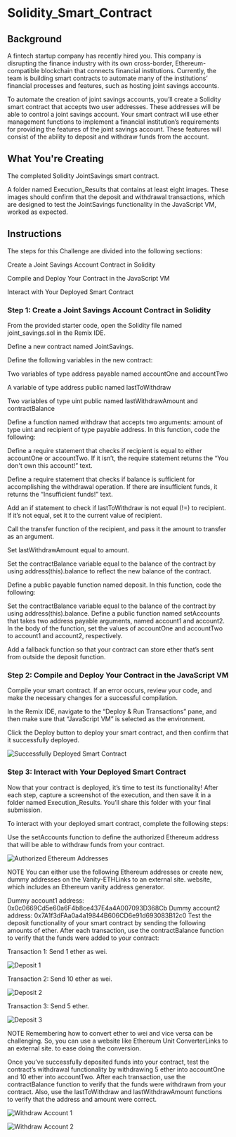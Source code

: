 # Solidity_Smart_Contract

## Background
A fintech startup company has recently hired you. This company is disrupting the finance industry with its own cross-border, Ethereum-compatible blockchain that connects financial institutions. Currently, the team is building smart contracts to automate many of the institutions’ financial processes and features, such as hosting joint savings accounts.

To automate the creation of joint savings accounts, you’ll create a Solidity smart contract that accepts two user addresses. These addresses will be able to control a joint savings account. Your smart contract will use ether management functions to implement a financial institution’s requirements for providing the features of the joint savings account. These features will consist of the ability to deposit and withdraw funds from the account.

## What You're Creating
The completed Solidity JointSavings smart contract.

A folder named Execution_Results that contains at least eight images. These images should confirm that the deposit and withdrawal transactions, which are designed to test the JointSavings functionality in the JavaScript VM, worked as expected.

## Instructions
The steps for this Challenge are divided into the following sections:

Create a Joint Savings Account Contract in Solidity

Compile and Deploy Your Contract in the JavaScript VM

Interact with Your Deployed Smart Contract

### Step 1: Create a Joint Savings Account Contract in Solidity
From the provided starter code, open the Solidity file named joint_savings.sol in the Remix IDE.

Define a new contract named JointSavings.

Define the following variables in the new contract:

Two variables of type address payable named accountOne and accountTwo

A variable of type address public named lastToWithdraw

Two variables of type uint public named lastWithdrawAmount and contractBalance

Define a function named withdraw that accepts two arguments: amount of type uint and recipient of type payable address. In this function, code the following:

Define a require statement that checks if recipient is equal to either accountOne or accountTwo. If it isn’t, the require statement returns the “You don't own this account!” text.

Define a require statement that checks if balance is sufficient for accomplishing the withdrawal operation. If there are insufficient funds, it returns the “Insufficient funds!” text.

Add an if statement to check if lastToWithdraw is not equal (!=) to recipient. If it’s not equal, set it to the current value of recipient.

Call the transfer function of the recipient, and pass it the amount to transfer as an argument.

Set lastWithdrawAmount equal to amount.

Set the contractBalance variable equal to the balance of the contract by using address(this).balance to reflect the new balance of the contract.

Define a public payable function named deposit. In this function, code the following:

Set the contractBalance variable equal to the balance of the contract by using address(this).balance.
Define a public function named setAccounts that takes two address payable arguments, named account1 and account2. In the body of the function, set the values of accountOne and accountTwo to account1 and account2, respectively.

Add a fallback function so that your contract can store ether that’s sent from outside the deposit function.

### Step 2: Compile and Deploy Your Contract in the JavaScript VM
Compile your smart contract. If an error occurs, review your code, and make the necessary changes for a successful compilation.

In the Remix IDE, navigate to the “Deploy & Run Transactions” pane, and then make sure that “JavaScript VM” is selected as the environment.

Click the Deploy button to deploy your smart contract, and then confirm that it successfully deployed.

![Successfully Deployed Smart Contract](https://github.com/HilaryWillis/Solidity_Smart_Contract/blob/main/Starter_Code/Execution%20Results/Deployed%20Smart%20Contract.png)

### Step 3: Interact with Your Deployed Smart Contract
Now that your contract is deployed, it’s time to test its functionality! After each step, capture a screenshot of the execution, and then save it in a folder named Execution_Results. You’ll share this folder with your final submission.

To interact with your deployed smart contract, complete the following steps:

Use the setAccounts function to define the authorized Ethereum address that will be able to withdraw funds from your contract.

![Authorized Ethereum Addresses](https://github.com/HilaryWillis/Solidity_Smart_Contract/blob/main/Starter_Code/Execution%20Results/Dummy%20Addresses.png)

NOTE
You can either use the following Ethereum addresses or create new, dummy addresses on the Vanity-ETHLinks to an external site. website, which includes an Ethereum vanity address generator.

Dummy account1 address: 0x0c0669Cd5e60a6F4b8ce437E4a4A007093D368Cb
Dummy account2 address: 0x7A1f3dFAa0a4a19844B606CD6e91d693083B12c0
Test the deposit functionality of your smart contract by sending the following amounts of ether. After each transaction, use the contractBalance function to verify that the funds were added to your contract:

Transaction 1: Send 1 ether as wei.

![Deposit 1](https://github.com/HilaryWillis/Solidity_Smart_Contract/blob/main/Starter_Code/Execution%20Results/Deposit%201.png)

Transaction 2: Send 10 ether as wei.

![Deposit 2](https://github.com/HilaryWillis/Solidity_Smart_Contract/blob/main/Starter_Code/Execution%20Results/Deposit%202.png)

Transaction 3: Send 5 ether.

![Deposit 3](https://github.com/HilaryWillis/Solidity_Smart_Contract/blob/main/Starter_Code/Execution%20Results/Deposit%203.png)

NOTE
Remembering how to convert ether to wei and vice versa can be challenging. So, you can use a website like Ethereum Unit ConverterLinks to an external site. to ease doing the conversion.

Once you’ve successfully deposited funds into your contract, test the contract’s withdrawal functionality by withdrawing 5 ether into accountOne and 10 ether into accountTwo. After each transaction, use the contractBalance function to verify that the funds were withdrawn from your contract. Also, use the lastToWithdraw and lastWithdrawAmount functions to verify that the address and amount were correct.

![Withdraw Account 1](https://github.com/HilaryWillis/Solidity_Smart_Contract/blob/main/Starter_Code/Execution%20Results/Account_1_Withdrawal.png)

![Withdraw Account 2](https://github.com/HilaryWillis/Solidity_Smart_Contract/blob/main/Starter_Code/Execution%20Results/Account2_Withdrawal.png)
